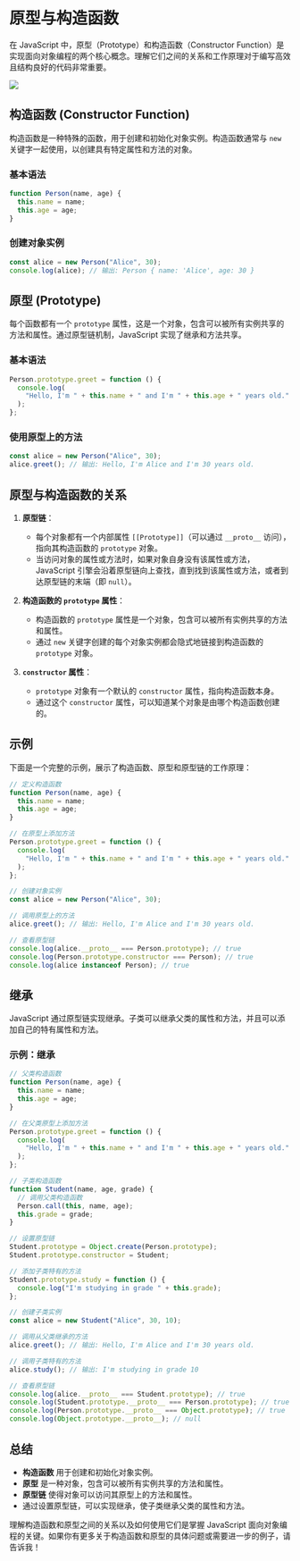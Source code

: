 # 原型与构造函数

在 JavaScript 中，原型（Prototype）和构造函数（Constructor Function）是实现面向对象编程的两个核心概念。理解它们之间的关系和工作原理对于编写高效且结构良好的代码非常重要。

![](/assets/images/js/原型链.png)

## 构造函数 (Constructor Function)

构造函数是一种特殊的函数，用于创建和初始化对象实例。构造函数通常与 `new` 关键字一起使用，以创建具有特定属性和方法的对象。

### 基本语法

```javascript
function Person(name, age) {
  this.name = name;
  this.age = age;
}
```

### 创建对象实例

```javascript
const alice = new Person("Alice", 30);
console.log(alice); // 输出: Person { name: 'Alice', age: 30 }
```

## 原型 (Prototype)

每个函数都有一个 `prototype` 属性，这是一个对象，包含可以被所有实例共享的方法和属性。通过原型链机制，JavaScript 实现了继承和方法共享。

### 基本语法

```javascript
Person.prototype.greet = function () {
  console.log(
    "Hello, I'm " + this.name + " and I'm " + this.age + " years old."
  );
};
```

### 使用原型上的方法

```javascript
const alice = new Person("Alice", 30);
alice.greet(); // 输出: Hello, I'm Alice and I'm 30 years old.
```

## 原型与构造函数的关系

1. **原型链**：

   - 每个对象都有一个内部属性 `[[Prototype]]`（可以通过 `__proto__` 访问），指向其构造函数的 `prototype` 对象。
   - 当访问对象的属性或方法时，如果对象自身没有该属性或方法，JavaScript 引擎会沿着原型链向上查找，直到找到该属性或方法，或者到达原型链的末端（即 `null`）。

2. **构造函数的 `prototype` 属性**：

   - 构造函数的 `prototype` 属性是一个对象，包含可以被所有实例共享的方法和属性。
   - 通过 `new` 关键字创建的每个对象实例都会隐式地链接到构造函数的 `prototype` 对象。

3. **`constructor` 属性**：
   - `prototype` 对象有一个默认的 `constructor` 属性，指向构造函数本身。
   - 通过这个 `constructor` 属性，可以知道某个对象是由哪个构造函数创建的。

## 示例

下面是一个完整的示例，展示了构造函数、原型和原型链的工作原理：

```javascript
// 定义构造函数
function Person(name, age) {
  this.name = name;
  this.age = age;
}

// 在原型上添加方法
Person.prototype.greet = function () {
  console.log(
    "Hello, I'm " + this.name + " and I'm " + this.age + " years old."
  );
};

// 创建对象实例
const alice = new Person("Alice", 30);

// 调用原型上的方法
alice.greet(); // 输出: Hello, I'm Alice and I'm 30 years old.

// 查看原型链
console.log(alice.__proto__ === Person.prototype); // true
console.log(Person.prototype.constructor === Person); // true
console.log(alice instanceof Person); // true
```

## 继承

JavaScript 通过原型链实现继承。子类可以继承父类的属性和方法，并且可以添加自己的特有属性和方法。

### 示例：继承

```javascript
// 父类构造函数
function Person(name, age) {
  this.name = name;
  this.age = age;
}

// 在父类原型上添加方法
Person.prototype.greet = function () {
  console.log(
    "Hello, I'm " + this.name + " and I'm " + this.age + " years old."
  );
};

// 子类构造函数
function Student(name, age, grade) {
  // 调用父类构造函数
  Person.call(this, name, age);
  this.grade = grade;
}

// 设置原型链
Student.prototype = Object.create(Person.prototype);
Student.prototype.constructor = Student;

// 添加子类特有的方法
Student.prototype.study = function () {
  console.log("I'm studying in grade " + this.grade);
};

// 创建子类实例
const alice = new Student("Alice", 30, 10);

// 调用从父类继承的方法
alice.greet(); // 输出: Hello, I'm Alice and I'm 30 years old.

// 调用子类特有的方法
alice.study(); // 输出: I'm studying in grade 10

// 查看原型链
console.log(alice.__proto__ === Student.prototype); // true
console.log(Student.prototype.__proto__ === Person.prototype); // true
console.log(Person.prototype.__proto__ === Object.prototype); // true
console.log(Object.prototype.__proto__); // null
```

## 总结

- **构造函数** 用于创建和初始化对象实例。
- **原型** 是一种对象，包含可以被所有实例共享的方法和属性。
- **原型链** 使得对象可以访问其原型上的方法和属性。
- 通过设置原型链，可以实现继承，使子类继承父类的属性和方法。

理解构造函数和原型之间的关系以及如何使用它们是掌握 JavaScript 面向对象编程的关键。如果你有更多关于构造函数和原型的具体问题或需要进一步的例子，请告诉我！
